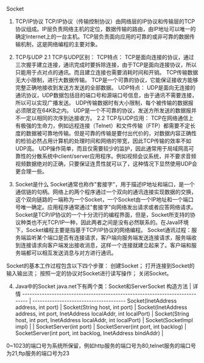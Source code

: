Socket

1. TCP/IP协议
TCP/IP协议（传输控制协议）由网络层的IP协议和传输层的TCP协议组成。IP层负责网络主机的定位，数据传输的路由，由IP地址可以唯一的确定Internet上的一台主机。TCP层负责面向应用的可靠的或非可靠的数据传输机制，这是网络编程的主要对象。

2. TCP与UDP
2.1 TCP与UDP区别：
    TCP特点：
        TCP是面向连接的协议，通过三次握手建立连接，通讯完成时要拆除连接，由于TCP是面向连接协议，所以只能用于点对点的通讯。而且建立连接也需要消耗时间和开销。
        TCP传输数据无大小限制，进行大数据传输。
        TCP是一个可靠的协议，它能保证接收方能够完整正确地接收到发送方发送的全部数据。
    UDP特点：
        UDP是面向无连接的通讯协议，UDP数据包括目的端口号和源端口号信息，由于通讯不需要连接，所以可以实现广播发送。
        UDP传输数据时有大小限制，每个被传输的数据报必须限定在64KB之内。
        UDP是一个不可靠的协议，发送方所发送的数据报并不一定以相同的次序到达接收方。
2.2 TCP与UDP应用：
    TCP在网络通信上有极强的生命力，例如远程连接（Telnet）和文件传输（FTP）都需要不定长度的数据被可靠地传输。但是可靠的传输是要付出代价的，对数据内容正确性的检验必然占用计算机的处理时间和网络的带宽，因此TCP传输的效率不如UDP高。
    UDP操作简单，而且仅需要较少的监护，因此通常用于局域网高可靠性的分散系统中client/server应用程序。例如视频会议系统，并不要求音频视频数据绝对的正确，只要保证连贯性就可以了，这种情况下显然使用UDP会更合理一些。

3. Socket是什么
Socket通常也称作"套接字"，用于描述IP地址和端口，是一个通信链的句柄。网络上的两个程序通过一个双向的通讯连接实现数据的交换，这个双向链路的一端称为一个Socket，一个Socket由一个IP地址和一个端口号唯一确定。应用程序通常通过"套接字"向网络发出请求或者应答网络请求。 Socket是TCP/IP协议的一个十分流行的编程界面，但是，Socket所支持的协议种类也不光TCP/IP一种，因此两者之间是没有必然联系的。在Java环境下，Socket编程主要是指基于TCP/IP协议的网络编程。
Socket通讯过程：服务端监听某个端口是否有连接请求，客户端向服务端发送连接请求，服务端收到连接请求向客户端发出接收消息，这样一个连接就建立起来了。客户端和服务端都可以相互发送消息与对方进行通讯。

Socket的基本工作过程包含以下四个步骤：
    创建Socket；
    打开连接到Socket的输入输出流；
    按照一定的协议对Socket进行读写操作；
    关闭Socket。

4. Java中的Socket
java.net下有两个类：Socket和ServerSocket
构造方法                                                                      | 详情
---------------------------------------------------------------------------- | --------------------------------------
Socket(InetAddress address, int port)                                        |
Socket(String host, int port)                                                |
Socket(InetAddress address, int port, InetAddress localAddr, int localPort)  |
Socket(String host, int port, InetAddress localAddr, int localPort)          |
Socket(SocketImpl impl)                                                      |
                                                                             |
SocketServer(int port)                                                       |
SocketServer(int port, int backlog)                                          |
SocketServer(int port, int backlog, InetAddress bindAddr)                    |

0~1023的端口号为系统所保留，例如http服务的端口号为80,telnet服务的端口号为21,ftp服务的端口号为23